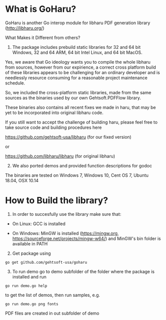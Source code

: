 # What is GoHaru? 

GoHaru is another Go interop module for libharu PDF generation library (http://libharu.org/)

What Makes it Different from others? 

1) The package includes prebuild static libraries for 32 and 64 bit Windows, 32 and 64 ARM, 64 bit Intel Linux, and 64 bit MacOS. 

Yes, we aware that Go ideology wants you to compile the whole libharu from sources, however from our expirience, a correct cross 
platform build of these libraries appears to be challenging for an ordinary developer and is needlessly resource consuming for a reasonable project maintenance schedule. 

So, we included the  cross-platform static libraries, made from the same sources as the binaries used by our own Gehtsoft.PDFFlow library. 

These binaries also contains all recent fixes we made in haru, that may be yet to be incorporated into original libharu code. 

If you still want to accept the challenge of building haru, please feel free to take source code and building procedures here

https://github.com/gehtsoft-usa/libharu (for our fixed version)

or 

https://github.com/libharu/libharu (for original libharu)

2)  We also ported demos and provided function descriptions for godoc 

The binaries are tested on Windows 7, Windows 10, Cent OS 7, Ubuntu 18.04, OSX 10.14

# How to Build the library?  

1) In order to succesfully use the library make sure that:

- On Linux: GCC is installed 

- On Windows: MinGW is installed (https://mingw.org, https://sourceforge.net/projects/mingw-w64/) and MinGW's bin folder is available in 
PATH

2) Get package using 

`go get github.com/gehtsoft-usa/goharu`

3) To run demo go to demo subfolder of the folder where the package is installed and run

`go run demo.go help`

to get the list of demos, then run samples, e.g. 

`go run demo.go png fonts`

PDF files are created in out subfolder of demo
